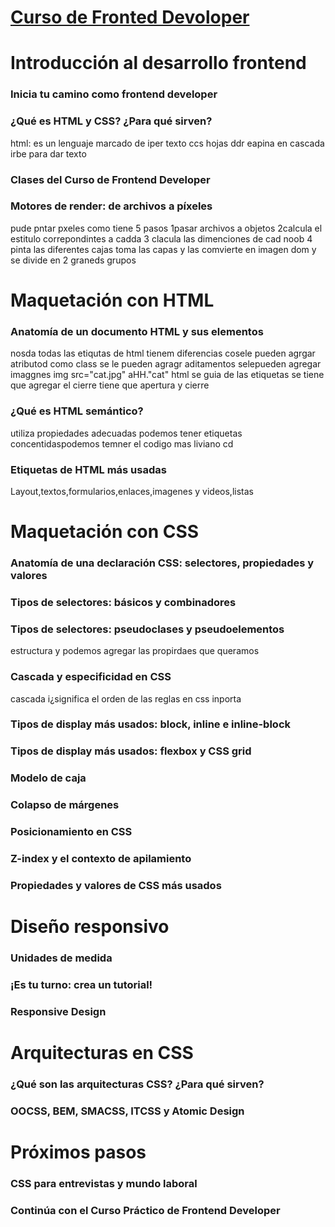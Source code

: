 # [Curso de Fronted Devoloper](https://platzi.com/cursos/frontend-developer/)  



# Introducción al desarrollo frontend

### Inicia tu camino como frontend developer

### ¿Qué es HTML y CSS? ¿Para qué sirven?
html: es un lenguaje marcado de iper texto ccs hojas ddr eapina en cascada irbe para dar texto 
### Clases del Curso de Frontend Developer

### Motores de render: de archivos a píxeles
pude pntar pxeles como tiene 5 pasos 
1pasar archivos a objetos 
2calcula el estitulo correpondintes a cadda 
3 clacula las dimenciones de cad noob
4 pinta las diferentes cajas
toma las capas y las comvierte en imagen  dom y se divide en 2 graneds grupos 

# Maquetación con HTML

### Anatomía de un documento HTML y sus elementos
nosda todas las etiqutas de html tienem diferencias cosele pueden agrgar atributod como class  se le pueden agragr aditamentos selepueden agregar imaggnes img src="cat.jpg" aHH."cat" html se guia de las etiquetas se tiene que agregar el cierre tiene que 
 apertura y cierre 
### ¿Qué es HTML semántico?
utiliza propiedades adecuadas podemos tener etiquetas concentidaspodemos temner el codigo mas liviano cd
### Etiquetas de HTML más usadas
Layout,textos,formularios,enlaces,imagenes y videos,listas
# Maquetación con CSS

### Anatomía de una declaración CSS: selectores, propiedades y valores

### Tipos de selectores: básicos y combinadores

### Tipos de selectores: pseudoclases y pseudoelementos
estructura y  podemos agregar las propirdaes que queramos 
### Cascada y especificidad en CSS
cascada i¿significa el orden de las reglas en css inporta 
### Tipos de display más usados: block, inline e inline-block
### Tipos de display más usados: flexbox y CSS grid
### Modelo de caja
### Colapso de márgenes
### Posicionamiento en CSS
### Z-index y el contexto de apilamiento
### Propiedades y valores de CSS más usados
# Diseño responsivo

### Unidades de medida
### ¡Es tu turno: crea un tutorial!
### Responsive Design

# Arquitecturas en CSS
### ¿Qué son las arquitecturas CSS? ¿Para qué sirven?
### OOCSS, BEM, SMACSS, ITCSS y Atomic Design

# Próximos pasos
### CSS para entrevistas y mundo laboral
### Continúa con el Curso Práctico de Frontend Developer
  
